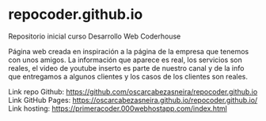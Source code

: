 # repocoder.github.io

Repositorio inicial curso Desarrollo Web Coderhouse

Página web creada en inspiración a la página de la empresa que tenemos con unos amigos. La información que aparece es real, los servicios son reales, el video de youtube inserto es parte de nuestro canal y de la info que entregamos a algunos clientes y los casos de los clientes son reales.

Link repo Github: https://github.com/oscarcabezasneira/repocoder.github.io
Link GitHub Pages: https://oscarcabezasneira.github.io/repocoder.github.io/
Link hosting: https://primeracoder.000webhostapp.com/index.html
